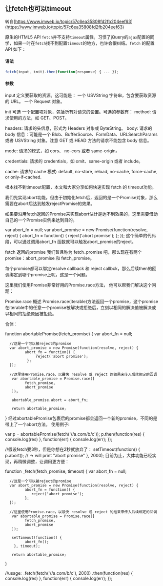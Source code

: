 ## 让fetch也可以timeout

转自[https://www.imweb.io/topic/57c6ea35808fd2fb204eef63](https://www.imweb.io/topic/57c6ea35808fd2fb204eef63)

原生的HTML5 API `fetch`并不支持`timeout`属性，习惯了jQuery的`ajax`配置的同学，如果一时在`fetch`找不到配置`timeout`的地方，也许会很纠结。`fetch` 的配置 API 如下：

#### 语法
```javascript
fetch(input, init).then(function(response) { ... });
```
#### 参数

input
定义要获取的资源。这可能是： 一个 USVString 字符串，包含要获取资源的 URL。 一个 Request 对象。

init 可选 一个配置项对象，包括所有对请求的设置。可选的参数有：
method: 请求使用的方法，如 GET、POST。

headers: 请求的头信息，形式为 Headers 对象或 ByteString。 body: 请求的 body 信息：可能是一个 Blob、BufferSource、FormData、URLSearchParams 或者 USVString 对象。注意 GET 或 HEAD 方法的请求不能包含 body 信息。

mode: 请求的模式，如 cors、 no-cors 或者 same-origin。

credentials: 请求的 credentials，如 omit、same-origin 或者 include。

cache: 请求的 cache 模式: default, no-store, reload, no-cache, force-cache, or only-if-cached.

根本找不到timeout配置，本文和大家分享如何快速实现 fetch 的 timeout功能。

我们先实现abort功能，但由于初始化fetch后，返回的是一个Promise对象，那么需要在abort后达到触发rejectPromise的效果。

如果要沿用fetch返回的Promise来实现abort估计是达不到效果的，这里需要借助自己的一个Promise实例来达到目的。

var abort_fn = null;
var abort_promise = new Promise(function(resolve, reject) {
     abort_fn = function() {
         reject('abort promise');
     };
 });
这个简单的代码段，可以通过调用abort_fn 函数就可以触发abort_promise的reject。

fetch 返回的promise 我们暂且称为 fetch_promise 吧，那么现在有两个 promise：abort_promise 和 fetch_promise。

每个promise都可以绑定resolve callback 和 reject callbck，那么后续then的回调绑定到哪个promise上呢，这是一个问题。

这里我们使用Promise非常好用的Promise.race方法， 他可以帮我们解决这个问题：

Promise.race 概述
Promise.race(iterable)方法返回一个promise，这个promise在iterable中的任意一个promise被解决或拒绝后，立刻以相同的解决值被解决或以相同的拒绝原因被拒绝。

合体：

function abortablePromise(fetch_promise) {
      var abort_fn = null;

      //这是一个可以被reject的promise
      var abort_promise = new Promise(function(resolve, reject) {
             abort_fn = function() {
                  reject('abort promise');
              };
      });

      //这里使用Promise.race，以最快 resolve 或 reject 的结果来传入后续绑定的回调
       var abortable_promise = Promise.race([
             fetch_promise,
             abort_promise
       ]);

       abortable_promise.abort = abort_fn;

       return abortable_promise;
}
经过abortablePromise包裹后的promise都会返回一个新的promise，不同的是带上了一个abort方法。 使用例子:

var p = abortablePromise(fetch('//a.com/b/c'));
p.then(function(res) {
    console.log(res)
}, function(err) {
    console.log(err);
});

//假设fetch要3秒，但是你想在2秒就放弃了：
setTimeout(function() {
    p.abort(); // -> will print "abort promise"
}, 2000);
目前为止，大体功能已经实现，再稍微调整，让调用更方便：

function _fetch(fetch_promise, timeout) {
      var abort_fn = null;

      //这是一个可以被reject的promise
      var abort_promise = new Promise(function(resolve, reject) {
             abort_fn = function() {
                reject('abort promise');
             };
      });

      //这里使用Promise.race，以最快 resolve 或 reject 的结果来传入后续绑定的回调
       var abortable_promise = Promise.race([
             fetch_promise,
             abort_promise
       ]);

       setTimeout(function() {
             abort_fn();
        }, timeout);

       return abortable_promise;
}

//usage:
_fetch(fetch('//a.com/b/c'), 2000)
    .then(function(res) {
        console.log(res)
    }, function(err) {
        console.log(err);
    });